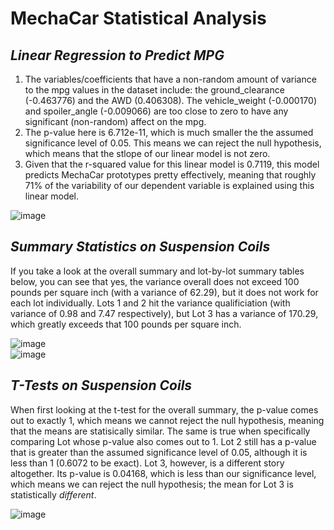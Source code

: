 # MechaCar Statistical Analysis

## *Linear Regression to Predict MPG*
1) The variables/coefficients that have a non-random amount of variance to the mpg values in the dataset include: the ground_clearance (-0.463776) and the AWD (0.406308). The vehicle_weight (-0.000170) and spoiler_angle (-0.009066) are too close to zero to have any significant (non-random) affect on the mpg.
2) The p-value here is 6.712e-11, which is much smaller the the assumed significance level of 0.05. This means we can reject the null hypothesis, which means that the stlope of our linear model is not zero.
3) Given that the r-squared value for this linear model is 0.7119, this model predicts MechaCar prototypes pretty effectively, meaning that roughly 71% of the variability of our dependent variable is explained using this linear model. <br/>

![image](https://user-images.githubusercontent.com/87578449/143689841-082a0970-27b8-4124-bfad-3281898fcda6.png)


## *Summary Statistics on Suspension Coils*
If you take a look at the overall summary and lot-by-lot summary tables below, you can see that yes, the variance overall does not exceed 100 pounds per square inch (with a variance of 62.29), but it does not work for each lot individually. Lots 1 and 2 hit the variance qualificiation (with variance of 0.98 and 7.47 respectively), but Lot 3 has a variance of 170.29, which greatly exceeds that 100 pounds per square inch. <br/>

![image](https://user-images.githubusercontent.com/87578449/143689637-452d5ef1-200f-48ad-b1e2-8134a0495e3c.png) <br/>
![image](https://user-images.githubusercontent.com/87578449/143689642-dfc2da64-f3b8-4937-9944-159fa5883539.png) <br/>

## *T-Tests on Suspension Coils*
When first looking at the t-test for the overall summary, the p-value comes out to exactly 1, which means we cannot reject the null hypothesis, meaning that the means are statisically similar. The same is true when specifically comparing Lot whose p-value also comes out to 1. Lot 2 still has a p-value that is greater than the assumed significance level of 0.05, although it is less than 1 (0.6072 to be exact). Lot 3, however, is a different story altogether. Its p-value is 0.04168, which is less than our significance level, which means we can reject the null hypothesis; the mean for Lot 3 is statistically *different*.

![image](https://user-images.githubusercontent.com/87578449/143690328-ee0e8c6a-e50a-4e6e-860a-ebdd37a2f8ba.png)
